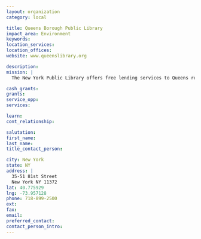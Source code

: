 ```yaml
---
layout: organization
category: local

title: Queens Borough Public Library
impact_area: Environment
keywords: 
location_services: 
location_offices: 
website: www.queenslibrary.org

description: 
mission: |
  The New York Public Library offers free lending services to Queens residents.

cash_grants: 
grants: 
service_opp: 
services: 

learn: 
cont_relationship: 

salutation: 
first_name: 
last_name: 
title_contact_person: 

city: New York
state: NY
address: |
  35-51 81st Street  
  New York NY 11372
lat: 40.775929
lng: -73.957128
phone: 718-899-2500
ext: 
fax: 
email: 
preferred_contact: 
contact_person_intro: 
---
```

